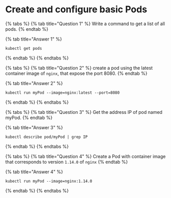 # Create and configure basic Pods

{% tabs %}
{% tab title="Question 1" %}
Write a command to get a list of all pods.
{% endtab %}

{% tab title="Answer 1" %}
```text
kubectl get pods
```
{% endtab %}
{% endtabs %}

{% tabs %}
{% tab title="Question 2" %}
create a pod using the latest container image of `nginx`, that expose the port 8080.
{% endtab %}

{% tab title="Answer 2" %}
```text
kubectl run myPod --image=nginx:latest --port=8080
```
{% endtab %}
{% endtabs %}

{% tabs %}
{% tab title="Question 3" %}
Get the address IP of pod named myPod.
{% endtab %}

{% tab title="Answer 3" %}
```text
kubectl describe pod/myPod | grep IP
```
{% endtab %}
{% endtabs %}

{% tabs %}
{% tab title="Question 4" %}
Create a Pod with container image that corresponds to version `1.14.0` of `nginx`
{% endtab %}

{% tab title="Answer 4" %}
```text
kubectl run myPod --image=nginx:1.14.0
```
{% endtab %}
{% endtabs %}


